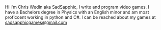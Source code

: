 Hi i'm Chris Wedin aka SadSapphic, I write and program video games. 
I have a Bachelors degree in Physics with an English minor and am most proficcent working in python and C#.
I can be reached about my games at sadsapphicgames@gmail.com

<!---
cmwedin/cmwedin is a ✨ special ✨ repository because its `README.md` (this file) appears on your GitHub profile.
You can click the Preview link to take a look at your changes.
--->
